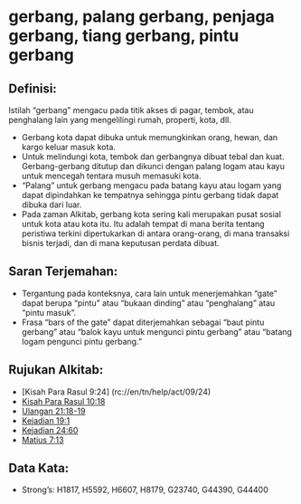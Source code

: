 # gerbang, palang gerbang, penjaga gerbang, tiang gerbang, pintu gerbang

## Definisi:

Istilah “gerbang” mengacu pada titik akses di pagar, tembok, atau penghalang lain yang mengelilingi rumah, properti, kota, dll.

* Gerbang kota dapat dibuka untuk memungkinkan orang, hewan, dan kargo keluar masuk kota.
* Untuk melindungi kota, tembok dan gerbangnya dibuat tebal dan kuat. Gerbang-gerbang ditutup dan dikunci dengan palang logam atau kayu untuk mencegah tentara musuh memasuki kota.
* “Palang” untuk gerbang mengacu pada batang kayu atau logam yang dapat dipindahkan ke tempatnya sehingga pintu gerbang tidak dapat dibuka dari luar.
* Pada zaman Alkitab, gerbang kota sering kali merupakan pusat sosial untuk kota atau kota itu. Itu adalah tempat di mana berita tentang peristiwa terkini dipertukarkan di antara orang-orang, di mana transaksi bisnis terjadi, dan di mana keputusan perdata dibuat.



## Saran Terjemahan:

* Tergantung pada konteksnya, cara lain untuk menerjemahkan “gate” dapat berupa “pintu” atau “bukaan dinding” atau “penghalang” atau “pintu masuk”.
* Frasa “bars of  the gate” dapat diterjemahkan sebagai “baut pintu gerbang” atau “balok kayu untuk mengunci pintu gerbang” atau “batang logam pengunci pintu gerbang.”

## Rujukan Alkitab:

* [Kisah Para Rasul 9:24] (rc://en/tn/help/act/09/24)
* [Kisah Para Rasul 10:18](rc://en/tn/help/act/10/18)
* [Ulangan 21:18-19](rc://en/tn/help/deu/21/18)
* [Kejadian 19:1](rc://en/tn/help/gen/19/01)
* [Kejadian 24:60](rc://en/tn/help/gen/24/60)
* [Matius 7:13](rc://en/tn/help/mat/07/13)

## Data Kata:

* Strong’s: H1817, H5592, H6607, H8179, G23740, G44390, G44400
